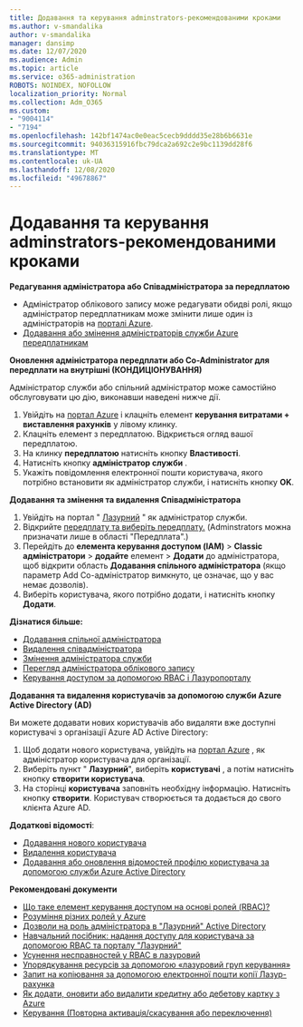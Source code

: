 ```yaml
---
title: Додавання та керування adminstrators-рекомендованими кроками
ms.author: v-smandalika
author: v-smandalika
manager: dansimp
ms.date: 12/07/2020
ms.audience: Admin
ms.topic: article
ms.service: o365-administration
ROBOTS: NOINDEX, NOFOLLOW
localization_priority: Normal
ms.collection: Adm_O365
ms.custom:
- "9004114"
- "7194"
ms.openlocfilehash: 142bf1474ac0e0eac5cecb9dddd35e28b6b6631e
ms.sourcegitcommit: 94036315916fbc79dca2a692c2e9bc1139dd28f6
ms.translationtype: MT
ms.contentlocale: uk-UA
ms.lasthandoff: 12/08/2020
ms.locfileid: "49678867"
---
```

# <a name="how-to-add-and-manage-adminstrators---recommended-steps"></a>Додавання та керування adminstrators-рекомендованими кроками

**Редагування адміністратора або Співадміністратора за передплатою**

- Адміністратор облікового запису може редагувати обидві ролі, якщо адміністратор передплатникам може змінити лише один із адміністраторів на [порталі Azure](https://ms.portal.azure.com/#home).
- [Додавання або змінення адміністраторів служби Azure передплатникам](https://docs.microsoft.com/azure/cost-management-billing/manage/add-change-subscription-administrator)

**Оновлення адміністратора передплати або Co-Administrator для передплати на внутрішні (КОНДИЦІОНУВАННЯ)**

Адміністратор служби або спільний адміністратор може самостійно обслуговувати цю дію, виконавши наведені нижче дії.

1. Увійдіть на [портал Azure](https://ms.portal.azure.com/#home) і клацніть елемент **керування витратами + виставлення рахунків** у лівому клинку.
2. Клацніть елемент з передплатою. Відкриється огляд вашої передплатою.
3. На клинку **передплатою** натисніть кнопку **Властивості**. 
4. Натисніть кнопку **адміністратор служби** .
5. Укажіть повідомлення електронної пошти користувача, якого потрібно встановити як адміністратор служби, і натисніть кнопку **OK**.

**Додавання та змінення та видалення Співадміністратора**

1. Увійдіть на портал " [Лазурний](https://ms.portal.azure.com/#home) " як адміністратор служби.
2. Відкрийте [передплату та виберіть передплату.](https://ms.portal.azure.com/#blade/Microsoft_Azure_Billing/SubscriptionsBlade) (Adminstrators можна призначати лише в області "Передплата".)
3. Перейдіть до **елемента керування доступом (IAM)**  >  **Classic адміністратори**  >  **додайте** елемент  >  **Додати** до адміністратора, щоб відкрити область **Додавання спільного адміністратора** (якщо параметр Add Co-адміністратор вимкнуто, це означає, що у вас немає дозволів).
4. Виберіть користувача, якого потрібно додати, і натисніть кнопку **Додати**.

**Дізнатися більше:**
- [Додавання спільної адміністратора](https://docs.microsoft.com/azure/role-based-access-control/classic-administrators)
- [Видалення співадміністратора](https://docs.microsoft.com/azure/role-based-access-control/classic-administrators)
- [Змінення адміністратора служби](https://docs.microsoft.com/azure/role-based-access-control/classic-administrators)
- [Перегляд адміністратора облікового запису](https://docs.microsoft.com/azure/role-based-access-control/classic-administrators)
- [Керування доступом за допомогою RBAC і Лазуропорталу](https://docs.microsoft.com/azure/role-based-access-control/role-assignments-portal)

**Додавання та видалення користувачів за допомогою служби Azure Active Directory (AD)**

Ви можете додавати нових користувачів або видаляти вже доступні користувачі з організації Azure AD Active Directory:

1. Щоб додати нового користувача, увійдіть на [портал Azure](https://ms.portal.azure.com/#home) , як адміністратор користувача для організації.
2. Виберіть пункт " **Лазурний**", виберіть **користувачі** , а потім натисніть кнопку **створити користувача**.
3. На сторінці **користувача** заповніть необхідну інформацію. Натисніть кнопку **створити**. Користувач створюється та додається до свого клієнта Azure AD.

**Додаткові відомості**:

- [Додавання нового користувача](https://docs.microsoft.com/azure/active-directory/fundamentals/add-users-azure-active-directory)
- [Видалення користувача](https://docs.microsoft.com/azure/active-directory/fundamentals/add-users-azure-active-directory)
- [Додавання або оновлення відомостей профілю користувача за допомогою служби Azure Active Directory](https://docs.microsoft.com/azure/active-directory/fundamentals/active-directory-users-profile-azure-portal)

**Рекомендовані документи**

- [Що таке елемент керування доступом на основі ролей (RBAC)?](https://docs.microsoft.com/azure/role-based-access-control/overview)
- [Розуміння різних ролей у Azure](https://docs.microsoft.com/azure/role-based-access-control/rbac-and-directory-admin-roles)
- [Дозволи на роль адміністратора в "Лазурний" Active Directory](https://docs.microsoft.com/azure/active-directory/roles/permissions-reference)
- [Навчальний посібник: надання доступу для користувача за допомогою RBAC та порталу "Лазурний"](https://docs.microsoft.com/azure/role-based-access-control/quickstart-assign-role-user-portal)
- [Усунення несправностей у RBAC в лазуровий](https://docs.microsoft.com/azure/role-based-access-control/troubleshooting)
- [Упорядкування ресурсів за допомогою «лазуровий груп керування»](https://docs.microsoft.com/azure/governance/management-groups/overview)
- [Запит на копіювання за допомогою електронної пошти копії Лазур-рахунка](https://azure.microsoft.com/en-us/blog/azure-email-invoices/)
- [Як додати, оновити або видалити кредитну або дебетову картку з Azure](https://docs.microsoft.com/azure/cost-management-billing/manage/change-credit-card)
- [Керування (Повторна активація/скасування або переключення)](https://docs.microsoft.com/azure/cost-management-billing/manage/subscription-disabled)



